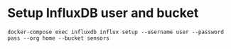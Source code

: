 # Setup InfluxDB user and bucket

```shell
docker-compose exec influxdb influx setup --username user --password pass --org home --bucket sensors
````
